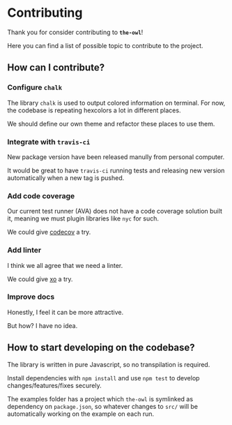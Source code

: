 # Contributing

Thank you for consider contributing to **`the-owl`**!

Here you can find a list of possible topic to contribute to the project.

## How can I contribute?

### Configure `chalk`

The library `chalk` is used to output colored information on terminal. For now, the codebase is repeating hexcolors a lot in different places.

We should define our own theme and refactor these places to use them.

### Integrate with `travis-ci`

New package version have been released manully from personal computer.

It would be great to have `travis-ci` running tests and releasing new version automatically when a new tag is pushed.

### Add code coverage

Our current test runner (AVA) does not have a code coverage solution built it, meaning we must plugin libraries like `nyc` for such.

We could give [codecov](https://codecov.io) a try.

### Add linter

I think we all agree that we need a linter.

We could give [xo](https://github.com/xojs/xo) a try.

### Improve docs

Honestly, I feel it can be more attractive.

But how? I have no idea.

## How to start developing on the codebase?

The library is written in pure Javascript, so no transpilation is required.

Install dependencies with `npm install` and use `npm test` to develop changes/features/fixes securely.

The examples folder has a project which `the-owl` is symlinked as dependency on `package.json`, so whatever changes to `src/` will be automatically working on the example on each run.
